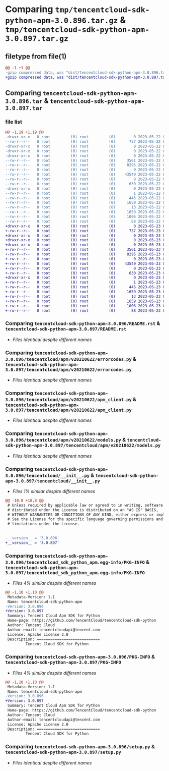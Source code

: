# Comparing `tmp/tencentcloud-sdk-python-apm-3.0.896.tar.gz` & `tmp/tencentcloud-sdk-python-apm-3.0.897.tar.gz`

## filetype from file(1)

```diff
@@ -1 +1 @@
-gzip compressed data, was "dist/tencentcloud-sdk-python-apm-3.0.896.tar", last modified: Mon May 22 00:14:28 2023, max compression
+gzip compressed data, was "dist/tencentcloud-sdk-python-apm-3.0.897.tar", last modified: Tue May 23 02:13:41 2023, max compression
```

## Comparing `tencentcloud-sdk-python-apm-3.0.896.tar` & `tencentcloud-sdk-python-apm-3.0.897.tar`

### file list

```diff
@@ -1,19 +1,19 @@
-drwxr-xr-x   0 root         (0) root         (0)        0 2023-05-22 00:14:28.000000 tencentcloud-sdk-python-apm-3.0.896/
--rw-r--r--   0 root         (0) root         (0)      737 2023-05-22 00:14:28.000000 tencentcloud-sdk-python-apm-3.0.896/README.rst
-drwxr-xr-x   0 root         (0) root         (0)        0 2023-05-22 00:14:28.000000 tencentcloud-sdk-python-apm-3.0.896/tencentcloud/
-drwxr-xr-x   0 root         (0) root         (0)        0 2023-05-22 00:14:28.000000 tencentcloud-sdk-python-apm-3.0.896/tencentcloud/apm/
-drwxr-xr-x   0 root         (0) root         (0)        0 2023-05-22 00:14:28.000000 tencentcloud-sdk-python-apm-3.0.896/tencentcloud/apm/v20210622/
--rw-r--r--   0 root         (0) root         (0)     3561 2023-05-22 00:14:28.000000 tencentcloud-sdk-python-apm-3.0.896/tencentcloud/apm/v20210622/errorcodes.py
--rw-r--r--   0 root         (0) root         (0)     8295 2023-05-22 00:14:28.000000 tencentcloud-sdk-python-apm-3.0.896/tencentcloud/apm/v20210622/apm_client.py
--rw-r--r--   0 root         (0) root         (0)        0 2023-05-22 00:14:28.000000 tencentcloud-sdk-python-apm-3.0.896/tencentcloud/apm/v20210622/__init__.py
--rw-r--r--   0 root         (0) root         (0)    43549 2023-05-22 00:14:28.000000 tencentcloud-sdk-python-apm-3.0.896/tencentcloud/apm/v20210622/models.py
--rw-r--r--   0 root         (0) root         (0)        0 2023-05-22 00:14:28.000000 tencentcloud-sdk-python-apm-3.0.896/tencentcloud/apm/__init__.py
--rw-r--r--   0 root         (0) root         (0)      630 2023-05-22 00:14:28.000000 tencentcloud-sdk-python-apm-3.0.896/tencentcloud/__init__.py
-drwxr-xr-x   0 root         (0) root         (0)        0 2023-05-22 00:14:28.000000 tencentcloud-sdk-python-apm-3.0.896/tencentcloud_sdk_python_apm.egg-info/
--rw-r--r--   0 root         (0) root         (0)        1 2023-05-22 00:14:28.000000 tencentcloud-sdk-python-apm-3.0.896/tencentcloud_sdk_python_apm.egg-info/dependency_links.txt
--rw-r--r--   0 root         (0) root         (0)      445 2023-05-22 00:14:28.000000 tencentcloud-sdk-python-apm-3.0.896/tencentcloud_sdk_python_apm.egg-info/SOURCES.txt
--rw-r--r--   0 root         (0) root         (0)     1659 2023-05-22 00:14:28.000000 tencentcloud-sdk-python-apm-3.0.896/tencentcloud_sdk_python_apm.egg-info/PKG-INFO
--rw-r--r--   0 root         (0) root         (0)       13 2023-05-22 00:14:28.000000 tencentcloud-sdk-python-apm-3.0.896/tencentcloud_sdk_python_apm.egg-info/top_level.txt
--rw-r--r--   0 root         (0) root         (0)     1659 2023-05-22 00:14:28.000000 tencentcloud-sdk-python-apm-3.0.896/PKG-INFO
--rw-r--r--   0 root         (0) root         (0)     1006 2023-05-22 00:14:28.000000 tencentcloud-sdk-python-apm-3.0.896/setup.py
--rw-r--r--   0 root         (0) root         (0)       88 2023-05-22 00:14:28.000000 tencentcloud-sdk-python-apm-3.0.896/setup.cfg
+drwxr-xr-x   0 root         (0) root         (0)        0 2023-05-23 02:13:41.000000 tencentcloud-sdk-python-apm-3.0.897/
+-rw-r--r--   0 root         (0) root         (0)      737 2023-05-23 02:13:41.000000 tencentcloud-sdk-python-apm-3.0.897/README.rst
+drwxr-xr-x   0 root         (0) root         (0)        0 2023-05-23 02:13:41.000000 tencentcloud-sdk-python-apm-3.0.897/tencentcloud/
+drwxr-xr-x   0 root         (0) root         (0)        0 2023-05-23 02:13:41.000000 tencentcloud-sdk-python-apm-3.0.897/tencentcloud/apm/
+drwxr-xr-x   0 root         (0) root         (0)        0 2023-05-23 02:13:41.000000 tencentcloud-sdk-python-apm-3.0.897/tencentcloud/apm/v20210622/
+-rw-r--r--   0 root         (0) root         (0)     3561 2023-05-23 02:13:41.000000 tencentcloud-sdk-python-apm-3.0.897/tencentcloud/apm/v20210622/errorcodes.py
+-rw-r--r--   0 root         (0) root         (0)     8295 2023-05-23 02:13:41.000000 tencentcloud-sdk-python-apm-3.0.897/tencentcloud/apm/v20210622/apm_client.py
+-rw-r--r--   0 root         (0) root         (0)        0 2023-05-23 02:13:41.000000 tencentcloud-sdk-python-apm-3.0.897/tencentcloud/apm/v20210622/__init__.py
+-rw-r--r--   0 root         (0) root         (0)    43549 2023-05-23 02:13:41.000000 tencentcloud-sdk-python-apm-3.0.897/tencentcloud/apm/v20210622/models.py
+-rw-r--r--   0 root         (0) root         (0)        0 2023-05-23 02:13:41.000000 tencentcloud-sdk-python-apm-3.0.897/tencentcloud/apm/__init__.py
+-rw-r--r--   0 root         (0) root         (0)      630 2023-05-23 02:13:41.000000 tencentcloud-sdk-python-apm-3.0.897/tencentcloud/__init__.py
+drwxr-xr-x   0 root         (0) root         (0)        0 2023-05-23 02:13:41.000000 tencentcloud-sdk-python-apm-3.0.897/tencentcloud_sdk_python_apm.egg-info/
+-rw-r--r--   0 root         (0) root         (0)        1 2023-05-23 02:13:41.000000 tencentcloud-sdk-python-apm-3.0.897/tencentcloud_sdk_python_apm.egg-info/dependency_links.txt
+-rw-r--r--   0 root         (0) root         (0)      445 2023-05-23 02:13:41.000000 tencentcloud-sdk-python-apm-3.0.897/tencentcloud_sdk_python_apm.egg-info/SOURCES.txt
+-rw-r--r--   0 root         (0) root         (0)     1659 2023-05-23 02:13:41.000000 tencentcloud-sdk-python-apm-3.0.897/tencentcloud_sdk_python_apm.egg-info/PKG-INFO
+-rw-r--r--   0 root         (0) root         (0)       13 2023-05-23 02:13:41.000000 tencentcloud-sdk-python-apm-3.0.897/tencentcloud_sdk_python_apm.egg-info/top_level.txt
+-rw-r--r--   0 root         (0) root         (0)     1659 2023-05-23 02:13:41.000000 tencentcloud-sdk-python-apm-3.0.897/PKG-INFO
+-rw-r--r--   0 root         (0) root         (0)     1006 2023-05-23 02:13:41.000000 tencentcloud-sdk-python-apm-3.0.897/setup.py
+-rw-r--r--   0 root         (0) root         (0)       88 2023-05-23 02:13:41.000000 tencentcloud-sdk-python-apm-3.0.897/setup.cfg
```

### Comparing `tencentcloud-sdk-python-apm-3.0.896/README.rst` & `tencentcloud-sdk-python-apm-3.0.897/README.rst`

 * *Files identical despite different names*

### Comparing `tencentcloud-sdk-python-apm-3.0.896/tencentcloud/apm/v20210622/errorcodes.py` & `tencentcloud-sdk-python-apm-3.0.897/tencentcloud/apm/v20210622/errorcodes.py`

 * *Files identical despite different names*

### Comparing `tencentcloud-sdk-python-apm-3.0.896/tencentcloud/apm/v20210622/apm_client.py` & `tencentcloud-sdk-python-apm-3.0.897/tencentcloud/apm/v20210622/apm_client.py`

 * *Files identical despite different names*

### Comparing `tencentcloud-sdk-python-apm-3.0.896/tencentcloud/apm/v20210622/models.py` & `tencentcloud-sdk-python-apm-3.0.897/tencentcloud/apm/v20210622/models.py`

 * *Files identical despite different names*

### Comparing `tencentcloud-sdk-python-apm-3.0.896/tencentcloud/__init__.py` & `tencentcloud-sdk-python-apm-3.0.897/tencentcloud/__init__.py`

 * *Files 1% similar despite different names*

```diff
@@ -10,8 +10,8 @@
 # Unless required by applicable law or agreed to in writing, software
 # distributed under the License is distributed on an "AS IS" BASIS,
 # WITHOUT WARRANTIES OR CONDITIONS OF ANY KIND, either express or implied.
 # See the License for the specific language governing permissions and
 # limitations under the License.
 
 
-__version__ = '3.0.896'
+__version__ = '3.0.897'
```

### Comparing `tencentcloud-sdk-python-apm-3.0.896/tencentcloud_sdk_python_apm.egg-info/PKG-INFO` & `tencentcloud-sdk-python-apm-3.0.897/tencentcloud_sdk_python_apm.egg-info/PKG-INFO`

 * *Files 4% similar despite different names*

```diff
@@ -1,10 +1,10 @@
 Metadata-Version: 1.1
 Name: tencentcloud-sdk-python-apm
-Version: 3.0.896
+Version: 3.0.897
 Summary: Tencent Cloud Apm SDK for Python
 Home-page: https://github.com/TencentCloud/tencentcloud-sdk-python
 Author: Tencent Cloud
 Author-email: tencentcloudapi@tencent.com
 License: Apache License 2.0
 Description: ============================
         Tencent Cloud SDK for Python
```

### Comparing `tencentcloud-sdk-python-apm-3.0.896/PKG-INFO` & `tencentcloud-sdk-python-apm-3.0.897/PKG-INFO`

 * *Files 4% similar despite different names*

```diff
@@ -1,10 +1,10 @@
 Metadata-Version: 1.1
 Name: tencentcloud-sdk-python-apm
-Version: 3.0.896
+Version: 3.0.897
 Summary: Tencent Cloud Apm SDK for Python
 Home-page: https://github.com/TencentCloud/tencentcloud-sdk-python
 Author: Tencent Cloud
 Author-email: tencentcloudapi@tencent.com
 License: Apache License 2.0
 Description: ============================
         Tencent Cloud SDK for Python
```

### Comparing `tencentcloud-sdk-python-apm-3.0.896/setup.py` & `tencentcloud-sdk-python-apm-3.0.897/setup.py`

 * *Files identical despite different names*

